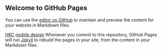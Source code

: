 ## Welcome to GitHub Pages

You can use the [editor on GitHub](https://github.com/waydieman/math/edit/master/index.md) to maintain and preview the content for your website in Markdown files.

[HKC](https://sites.google.com/g-mail.nsysu.edu.tw/tempcity123)
[mobile design](https://github.com/waydieman/math/blob/master/mobile-design.html)
Whenever you commit to this repository, GitHub Pages will run [Jekyll](https://jekyllrb.com/) to rebuild the pages in your site, from the content in your Markdown files.
